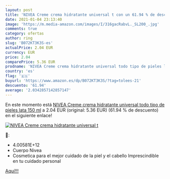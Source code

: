 ```yaml
---
layout: post
title: 'NIVEA Creme crema hidratante universal t con un 61.94 % de descuento'
date: 2021-01-04 23:13:40
image: 'https://m.media-amazon.com/images/I/316gacRabvL._SL200_.jpg'
comments: true
category: ofertas
author: ring
slug: 'B072KT3K3S-es'
actualPrice: 2.04 EUR
currency: EUR
price: 2.04
comparePrice: 5.36 EUR
prodname: 'NIVEA Creme crema hidratante universal todo tipo de pieles lata 150 ml'
country: 'es'
flag: '🇪🇸'
buyurl: 'https://www.amazon.es/dp/B072KT3K3S/?tag=tolees-21'
descuento: '61.94'
average: '2.0342857142857147'
---
```


En este momento está [NIVEA Creme crema hidratante universal todo tipo de pieles lata 150 ml](https://www.amazon.es/dp/B072KT3K3S/?tag=tolees-21) a 2.04 EUR (original: 5.36 EUR) (61.94 %  de descuento) en el siguiente enlace!

[![NIVEA Creme crema hidratante universal t](https://m.media-amazon.com/images/I/316gacRabvL._SL200_.jpg)](https://www.amazon.es/dp/B072KT3K3S/?tag=tolees-21)

🔎:

- 4.00581E+12
- Cuerpo Nivea
- Cosmetica para el mejor cuidado de la piel y el cabello Imprescindible en tu cuidado personal

[Aquí!!!](https://www.amazon.es/dp/B072KT3K3S/?tag=tolees-21)
